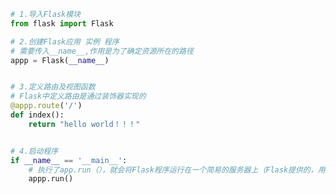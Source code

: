 
<BlogInfo id="240" title="1.helloworld" author="白日梦想猿" pv=0 read_times=0 pre_cost_time=0分15秒 category="Web开发编程" tag_list="['Web开发编程']" create_time="2020.04.07 15:13:45" update_time="2020.07.13 10:57:13" />

```python
# 1.导入Flask模块
from flask import Flask

# 2.创建Flask应用 实例 程序
# 需要传入__name__,作用是为了确定资源所在的路径
appp = Flask(__name__)


# 3.定义路由及视图函数
# Flask中定义路由是通过装饰器实现的
@appp.route('/')
def index():
    return "hello world！！！"


# 4.启动程序
if __name__ == '__main__':
    # 执行了app.run（），就会将Flask程序运行在一个简易的服务器上（Flask提供的，用于测试的）
    appp.run()

```
